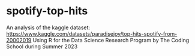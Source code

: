 # spotify-top-hits
An analysis of the kaggle dataset: https://www.kaggle.com/datasets/paradisejoy/top-hits-spotify-from-20002019
Using R for the Data Science Research Program by The Coding School during Summer 2023
